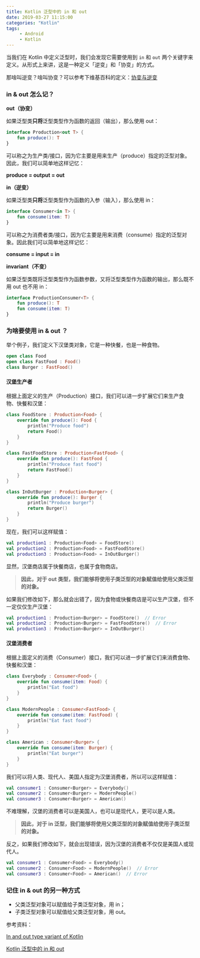 ```yaml
---
title: Kotlin 泛型中的 in 和 out
date: 2019-03-27 11:15:00
categories: "Kotlin"
tags:
     - Android
     - Kotlin
---
```


<meta name="referrer" content="no-referrer" />



当我们在 Kotlin 中定义泛型时，我们会发现它需要使用到 `in` 和 `out` 两个关键字来定义。从形式上来讲，这是一种定义「逆变」和「协变」的方式。

那啥叫逆变？啥叫协变？可以参考下维基百科的定义：[协变与逆变](https://zh.wikipedia.org/wiki/%E5%8D%8F%E5%8F%98%E4%B8%8E%E9%80%86%E5%8F%98)

### in & out 怎么记？

**out（协变）**

如果泛型类**只将**泛型类型作为函数的返回（输出），那么使用 out：

```Kotlin
interface Production<out T> {
    fun produce(): T
}
```

可以称之为生产类/接口，因为它主要是用来生产（produce）指定的泛型对象。因此，我们可以简单地这样记忆：

**produce = output = out**

**in（逆变）**

如果泛型类**只将**泛型类型作为函数的入参（输入），那么使用 in：

```Kotlin
interface Consumer<in T> {
    fun consume(item: T)
}
```

可以称之为消费者类/接口，因为它主要是用来消费（consume）指定的泛型对象。因此我们可以简单地这样记忆：

**consume = input = in**

**invariant（不变）**

如果泛型类既将泛型类型作为函数参数，又将泛型类型作为函数的输出，那么既不用 out 也不用 in：

```Kotlin
interface ProductionConsumer<T> {
    fun produce(): T
    fun consume(item: T)
}
```

### 为啥要使用 in & out ？

举个例子，我们定义下汉堡类对象，它是一种快餐，也是一种食物。

```Kotlin
open class Food
open class FastFood : Food() 
class Burger : FastFood()
```

#### 汉堡生产者

根据上面定义的生产（Production）接口，我们可以进一步扩展它们来生产食物、快餐和汉堡：

```Kotlin
class FoodStore : Production<Food> {
    override fun produce(): Food {
        println("Produce food")
        return Food()
    }
}

class FastFoodStore : Production<FastFood> {
    override fun produce(): FastFood {
        println("Produce fast food")
        return FastFood()
    }
}

class InOutBurger : Production<Burger> {
    override fun produce(): Burger {
        println("Produce burger")
        return Burger()
    }
}
```

现在，我们可以这样赋值：

```Kotlin
val production1 : Production<Food> = FoodStore()
val production2 : Production<Food> = FastFoodStore()
val production3 : Production<Food> = InOutBurger()
```

显然，汉堡商店属于快餐商店，也属于食物商店。

> **因此，对于 out 类型，我们能够将使用子类泛型的对象赋值给使用父类泛型的对象。**

如果我们修改如下，那么就会出错了，因为食物或快餐商店是可以生产汉堡，但不一定仅仅生产汉堡：

```Kotlin
val production1 : Production<Burger> = FoodStore()  // Error
val production2 : Production<Burger> = FastFoodStore()  // Error
val production3 : Production<Burger> = InOutBurger()
```

#### 汉堡消费者

根据上面定义的消费（Consumer）接口，我们可以进一步扩展它们来消费食物、快餐和汉堡：

```Kotlin
class Everybody : Consumer<Food> {
    override fun consume(item: Food) {
        println("Eat food")
    }
}

class ModernPeople : Consumer<FastFood> {
    override fun consume(item: FastFood) {
        println("Eat fast food")
    }
}

class American : Consumer<Burger> {
    override fun consume(item: Burger) {
        println("Eat burger")
    }
}
```

我们可以将人类、现代人、美国人指定为汉堡消费者，所以可以这样赋值：

```Kotlin
val consumer1 : Consumer<Burger> = Everybody()
val consumer2 : Consumer<Burger> = ModernPeople()
val consumer3 : Consumer<Burger> = American()
```

不难理解，汉堡的消费者可以是美国人，也可以是现代人，更可以是人类。

> **因此，对于 in 泛型，我们能够将使用父类泛型的对象赋值给使用子类泛型的对象。**

反之，如果我们修改如下，就会出现错误，因为汉堡的消费者不仅仅是美国人或现代人。

```Kotlin
val consumer1 : Consumer<Food> = Everybody()
val consumer2 : Consumer<Food> = ModernPeople()  // Error
val consumer3 : Consumer<Food> = American()  // Error
```

### 记住 in & out 的另一种方式

- 父类泛型对象可以赋值给子类泛型对象，用 in；
- 子类泛型对象可以赋值给父类泛型对象，用 out。



参考资料：

[In and out type variant of Kotlin](https://medium.com/@elye.project/in-and-out-type-variant-of-kotlin-587e4fa2944c)

[Kotlin 泛型中的 in 和 out](https://zhuanlan.zhihu.com/p/32583310)